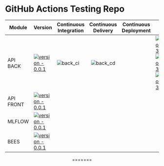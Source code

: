 # GitHub Actions Testing Repo

<div align="center">

| Module    | Version |Continuous Integration    |      Continuous Delivery       | Continuous Deployment | Run |
| --------- | ---------------- |---------------- | :----------------: | -------------- | -------------- |
| API BACK  | [![version - 0.0.1](https://img.shields.io/badge/version-0.0.1-blue)](https://) |![back_ci](https://github.com/dtcMLOps/test-github-action/actions/workflows/ci_main.yaml/badge.svg)          |     ![back_cd](https://github.com/ab-inbev-maz/lh-maz-pop/actions/workflows/cd_api.yml/badge.svg?branch=main)      |  | [![Python - 3.8](https://img.shields.io/badge/Python-3.8-green?logo=python)](https://)</br>[![Python - 3.9](https://img.shields.io/badge/Python-3.9-green?logo=python)](https://)</br>[![Python - 3.10](https://img.shields.io/badge/Python-3.10-green?logo=python)](https://)|
| API FRONT |[![version - 0.0.1](https://img.shields.io/badge/version-0.0.1-blue)](https://) | |  |
| MLFLOW    | [![version - 0.0.1](https://img.shields.io/badge/version-0.0.1-blue)](https://)   |   |     |
| BEES      |  [![version - 0.0.1](https://img.shields.io/badge/version-0.0.1-blue)](https://) | |         |   |  |
=======

</div>


